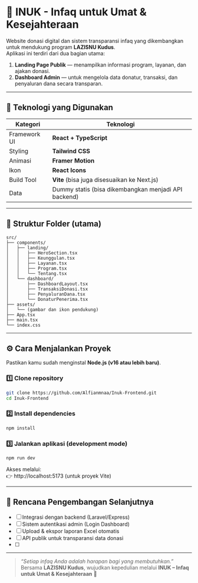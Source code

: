 # 🌿 INUK - Infaq untuk Umat & Kesejahteraan

Website donasi digital dan sistem transparansi infaq yang dikembangkan untuk mendukung program **LAZISNU Kudus**.  
Aplikasi ini terdiri dari dua bagian utama:

1. **Landing Page Publik** — menampilkan informasi program, layanan, dan ajakan donasi.  
2. **Dashboard Admin** — untuk mengelola data donatur, transaksi, dan penyaluran dana secara transparan.

---

## 🧱 **Teknologi yang Digunakan**

| Kategori | Teknologi |
|-----------|------------|
| Framework UI | **React + TypeScript** |
| Styling | **Tailwind CSS** |
| Animasi | **Framer Motion** |
| Ikon | **React Icons** |
| Build Tool | **Vite** (bisa juga disesuaikan ke Next.js) |
| Data | Dummy statis (bisa dikembangkan menjadi API backend) |

---

## 📂 **Struktur Folder (utama)**

```
src/
├── components/
│   ├── landing/
│   │   ├── HeroSection.tsx
│   │   ├── Keunggulan.tsx
│   │   ├── Layanan.tsx
│   │   ├── Program.tsx
│   │   └── Tentang.tsx
│   └── dashboard/
│       ├── DashboardLayout.tsx
│       ├── TransaksiDonasi.tsx
│       ├── PenyaluranDana.tsx
│       └── DonaturPenerima.tsx
├── assets/
│   └── (gambar dan ikon pendukung)
├── App.tsx
├── main.tsx
└── index.css
```

---

## ⚙️ **Cara Menjalankan Proyek**

Pastikan kamu sudah menginstal **Node.js (v16 atau lebih baru)**.

### 1️⃣ Clone repository
```bash
git clone https://github.com/Alfianmnaa/Inuk-Frontend.git
cd Inuk-Frontend
```

### 2️⃣ Install dependencies
```bash
npm install
```

### 3️⃣ Jalankan aplikasi (development mode)
```bash
npm run dev
```

Akses melalui:  
👉 http://localhost:5173 (untuk proyek Vite)  

---


## 🧠 **Rencana Pengembangan Selanjutnya**

- [ ] Integrasi dengan backend (Laravel/Express)
- [ ] Sistem autentikasi admin (Login Dashboard)
- [ ] Upload & ekspor laporan Excel otomatis
- [ ] API publik untuk transparansi data donasi
- [ ] 
---

> _“Setiap infaq Anda adalah harapan bagi yang membutuhkan.”_  
> Bersama **LAZISNU Kudus**, wujudkan kepedulian melalui **INUK – Infaq untuk Umat & Kesejahteraan** 🌿
